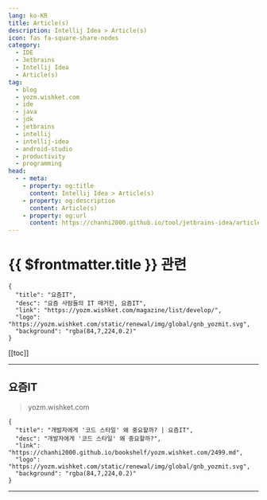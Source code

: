 ```yaml
---
lang: ko-KR
title: Article(s)
description: Intellij Idea > Article(s)
icon: fas fa-square-share-nodes
category:
  - IDE
  - Jetbrains
  - Intellij Idea
  - Article(s)
tag:
  - blog
  - yozm.wishket.com
  - ide
  - java
  - jdk
  - jetbrains
  - intellij
  - intellij-idea
  - android-studio
  - productivity
  - programming
head:
  - - meta:
    - property: og:title
      content: Intellij Idea > Article(s)
    - property: og:description
      content: Article(s)
    - property: og:url
      content: https://chanhi2000.github.io/tool/jetbrains-idea/articles/
---
```


# {{ $frontmatter.title }} 관련

```component VPCard
{
  "title": "요즘IT", 
  "desc": "요즘 사람들의 IT 매거진, 요즘IT", 
  "link": "https://yozm.wishket.com/magazine/list/develop/", 
  "logo": "https://yozm.wishket.com/static/renewal/img/global/gnb_yozmit.svg", 
  "background": "rgba(84,7,224,0.2)"
}
```

[[toc]]

---

## 요즘IT

> yozm.wishket.com

```component VPCard
{
  "title": "개발자에게 '코드 스타일' 왜 중요할까? | 요즘IT",
  "desc": "개발자에게 '코드 스타일' 왜 중요할까?",
  "link": "https://chanhi2000.github.io/bookshelf/yozm.wishket.com/2499.md",
  "logo": "https://yozm.wishket.com/static/renewal/img/global/gnb_yozmit.svg", 
  "background": "rgba(84,7,224,0.2)"
}
```

<!-- END: yozm.wishket.com -->

---

<TagLinks />
